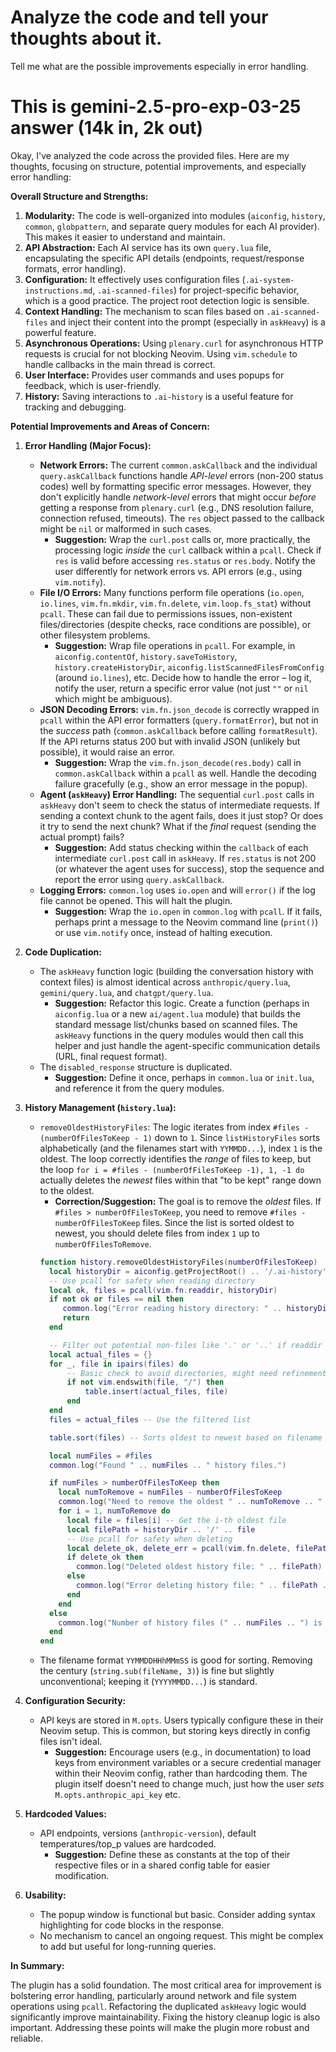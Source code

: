 # Analyze the code and tell your thoughts about it.

Tell me what are the possible improvements especially in error handling.



# This is gemini-2.5-pro-exp-03-25 answer (14k in, 2k out)

Okay, I've analyzed the code across the provided files. Here are my thoughts, focusing on structure, potential improvements, and especially error handling:

**Overall Structure and Strengths:**

1.  **Modularity:** The code is well-organized into modules (`aiconfig`, `history`, `common`, `globpattern`, and separate query modules for each AI provider). This makes it easier to understand and maintain.
2.  **API Abstraction:** Each AI service has its own `query.lua` file, encapsulating the specific API details (endpoints, request/response formats, error handling).
3.  **Configuration:** It effectively uses configuration files (`.ai-system-instructions.md`, `.ai-scanned-files`) for project-specific behavior, which is a good practice. The project root detection logic is sensible.
4.  **Context Handling:** The mechanism to scan files based on `.ai-scanned-files` and inject their content into the prompt (especially in `askHeavy`) is a powerful feature.
5.  **Asynchronous Operations:** Using `plenary.curl` for asynchronous HTTP requests is crucial for not blocking Neovim. Using `vim.schedule` to handle callbacks in the main thread is correct.
6.  **User Interface:** Provides user commands and uses popups for feedback, which is user-friendly.
7.  **History:** Saving interactions to `.ai-history` is a useful feature for tracking and debugging.

**Potential Improvements and Areas of Concern:**

1.  **Error Handling (Major Focus):**
    *   **Network Errors:** The current `common.askCallback` and the individual `query.askCallback` functions handle *API-level* errors (non-200 status codes) well by formatting specific error messages. However, they don't explicitly handle *network-level* errors that might occur *before* getting a response from `plenary.curl` (e.g., DNS resolution failure, connection refused, timeouts). The `res` object passed to the callback might be `nil` or malformed in such cases.
        *   **Suggestion:** Wrap the `curl.post` calls or, more practically, the processing logic *inside* the `curl` callback within a `pcall`. Check if `res` is valid before accessing `res.status` or `res.body`. Notify the user differently for network errors vs. API errors (e.g., using `vim.notify`).
    *   **File I/O Errors:** Many functions perform file operations (`io.open`, `io.lines`, `vim.fn.mkdir`, `vim.fn.delete`, `vim.loop.fs_stat`) without `pcall`. These can fail due to permissions issues, non-existent files/directories (despite checks, race conditions are possible), or other filesystem problems.
        *   **Suggestion:** Wrap file operations in `pcall`. For example, in `aiconfig.contentOf`, `history.saveToHistory`, `history.createHistoryDir`, `aiconfig.listScannedFilesFromConfig` (around `io.lines`), etc. Decide how to handle the error – log it, notify the user, return a specific error value (not just `""` or `nil` which might be ambiguous).
    *   **JSON Decoding Errors:** `vim.fn.json_decode` is correctly wrapped in `pcall` within the API error formatters (`query.formatError`), but not in the *success* path (`common.askCallback` before calling `formatResult`). If the API returns status 200 but with invalid JSON (unlikely but possible), it would raise an error.
        *   **Suggestion:** Wrap the `vim.fn.json_decode(res.body)` call in `common.askCallback` within a `pcall` as well. Handle the decoding failure gracefully (e.g., show an error message in the popup).
    *   **Agent (`askHeavy`) Error Handling:** The sequential `curl.post` calls in `askHeavy` don't seem to check the status of intermediate requests. If sending a context chunk to the agent fails, does it just stop? Or does it try to send the next chunk? What if the *final* request (sending the actual prompt) fails?
        *   **Suggestion:** Add status checking within the `callback` of each intermediate `curl.post` call in `askHeavy`. If `res.status` is not 200 (or whatever the agent uses for success), stop the sequence and report the error using `query.askCallback`.
    *   **Logging Errors:** `common.log` uses `io.open` and will `error()` if the log file cannot be opened. This will halt the plugin.
        *   **Suggestion:** Wrap the `io.open` in `common.log` with `pcall`. If it fails, perhaps print a message to the Neovim command line (`print()`) or use `vim.notify` once, instead of halting execution.

2.  **Code Duplication:**
    *   The `askHeavy` function logic (building the conversation history with context files) is almost identical across `anthropic/query.lua`, `gemini/query.lua`, and `chatgpt/query.lua`.
        *   **Suggestion:** Refactor this logic. Create a function (perhaps in `aiconfig.lua` or a new `ai/agent.lua` module) that builds the standard message list/chunks based on scanned files. The `askHeavy` functions in the query modules would then call this helper and just handle the agent-specific communication details (URL, final request format).
    *   The `disabled_response` structure is duplicated.
        *   **Suggestion:** Define it once, perhaps in `common.lua` or `init.lua`, and reference it from the query modules.

3.  **History Management (`history.lua`):**
    *   `removeOldestHistoryFiles`: The logic iterates from index `#files - (numberOfFilesToKeep - 1)` down to `1`. Since `listHistoryFiles` sorts alphabetically (and the filenames start with `YYMMDD...`), index `1` is the oldest. The loop correctly identifies the *range* of files to keep, but the loop `for i = #files - (numberOfFilesToKeep -1), 1, -1 do` actually deletes the *newest* files within that "to be kept" range down to the oldest.
        *   **Correction/Suggestion:** The goal is to remove the *oldest* files. If `#files > numberOfFilesToKeep`, you need to remove `#files - numberOfFilesToKeep` files. Since the list is sorted oldest to newest, you should delete files from index `1` up to `numberOfFilesToRemove`.
        ```lua
        function history.removeOldestHistoryFiles(numberOfFilesToKeep)
          local historyDir = aiconfig.getProjectRoot() .. '/.ai-history'
          -- Use pcall for safety when reading directory
          local ok, files = pcall(vim.fn.readdir, historyDir)
          if not ok or files == nil then
             common.log("Error reading history directory: " .. historyDir)
             return
          end

          -- Filter out potential non-files like '.' or '..' if readdir includes them
          local actual_files = {}
          for _, file in ipairs(files) do
              -- Basic check to avoid directories, might need refinement
              if not vim.endswith(file, "/") then
                  table.insert(actual_files, file)
              end
          end
          files = actual_files -- Use the filtered list

          table.sort(files) -- Sorts oldest to newest based on filename YYMMDD...

          local numFiles = #files
          common.log("Found " .. numFiles .. " history files.")

          if numFiles > numberOfFilesToKeep then
            local numToRemove = numFiles - numberOfFilesToKeep
            common.log("Need to remove the oldest " .. numToRemove .. " files.")
            for i = 1, numToRemove do
              local file = files[i] -- Get the i-th oldest file
              local filePath = historyDir .. '/' .. file
              -- Use pcall for safety when deleting
              local delete_ok, delete_err = pcall(vim.fn.delete, filePath)
              if delete_ok then
                common.log("Deleted oldest history file: " .. filePath)
              else
                common.log("Error deleting history file: " .. filePath .. " - " .. tostring(delete_err))
              end
            end
          else
            common.log("Number of history files (" .. numFiles .. ") is not greater than the limit (" .. numberOfFilesToKeep .. "). No files removed.")
          end
        end
        ```
    *   The filename format `YYMMDDHHhMMmSS` is good for sorting. Removing the century (`string.sub(fileName, 3)`) is fine but slightly unconventional; keeping it (`YYYYMMDD...`) is standard.

4.  **Configuration Security:**
    *   API keys are stored in `M.opts`. Users typically configure these in their Neovim setup. This is common, but storing keys directly in config files isn't ideal.
        *   **Suggestion:** Encourage users (e.g., in documentation) to load keys from environment variables or a secure credential manager within their Neovim config, rather than hardcoding them. The plugin itself doesn't need to change much, just how the user *sets* `M.opts.anthropic_api_key` etc.

5.  **Hardcoded Values:**
    *   API endpoints, versions (`anthropic-version`), default temperatures/top_p values are hardcoded.
        *   **Suggestion:** Define these as constants at the top of their respective files or in a shared config table for easier modification.

6.  **Usability:**
    *   The popup window is functional but basic. Consider adding syntax highlighting for code blocks in the response.
    *   No mechanism to cancel an ongoing request. This might be complex to add but useful for long-running queries.

**In Summary:**

The plugin has a solid foundation. The most critical area for improvement is bolstering error handling, particularly around network and file system operations using `pcall`. Refactoring the duplicated `askHeavy` logic would significantly improve maintainability. Fixing the history cleanup logic is also important. Addressing these points will make the plugin more robust and reliable.
